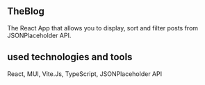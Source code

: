 ## TheBlog
The React App that allows you to display, sort and filter posts from JSONPlaceholder API.
## used technologies and tools
React, MUI, Vite.Js, TypeScript, JSONPlaceholder API
